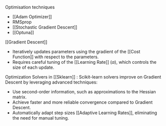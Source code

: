 Optimisation techniques
- [[Adam Optimizer]]
- RMSprop
- [[Stochastic Gradient Descent]]
- [[Optuna]]

[[Gradient Descent]]
- Iteratively updates parameters using the gradient of the [[Cost Function]] with respect to the parameters.  
- Requires careful tuning of the [[Learning Rate]] ($\alpha$), which controls the size of each update.  

Optimization Solvers in [[Sklearn]] : Scikit-learn solvers improve on Gradient Descent by leveraging advanced techniques:  
- Use second-order information, such as approximations to the Hessian matrix.  
- Achieve faster and more reliable convergence compared to Gradient Descent.  
- Automatically adapt step sizes [[Adaptive Learning Rates]], eliminating the need for manual tuning.

